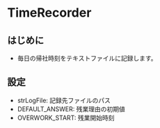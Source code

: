 # TimeRecorder
## はじめに
- 毎日の帰社時刻をテキストファイルに記録します。

## 設定
- strLogFile: 記録先ファイルのパス
- DEFAULT_ANSWER: 残業理由の初期値
- OVERWORK_START: 残業開始時刻
